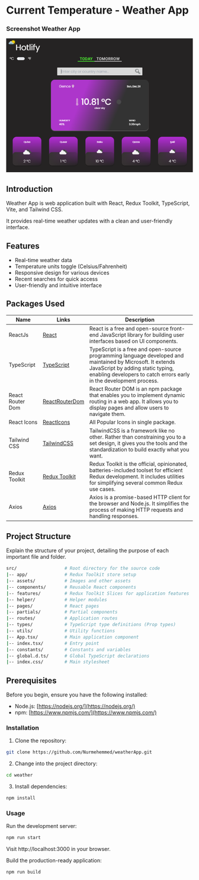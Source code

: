 # Current Temperature - Weather App

### Screenshot Weather App

![App Screenshot](./public/snapWeather.png)

## Introduction

Weather App is web application built with React, Redux Toolkit, TypeScript, Vite, and Tailwind CSS.

It provides real-time weather updates with a clean and user-friendly interface.

## Features

- Real-time weather data
- Temperature units toggle (Celsius/Fahrenheit)
- Responsive design for various devices
- Recent searches for quick access
- User-friendly and intuitive interface

## Packages Used

| Name             | Links                                                    | Description                                                                                                                                                                                                           |
| ---------------- | -------------------------------------------------------- | --------------------------------------------------------------------------------------------------------------------------------------------------------------------------------------------------------------------- |
| ReactJs          | [React](https://reactjs.org/)                            | React is a free and open-source front-end JavaScript library for building user interfaces based on UI components.                                                                                                     |
| TypeScript       | [TypeScript](https://www.typescriptlang.org/)            | TypeScript is a free and open-source programming language developed and maintained by Microsoft. It extends JavaScript by adding static typing, enabling developers to catch errors early in the development process. |
| React Router Dom | [ReactRouterDom](https://reactrouter.com/en/main)        | React Router DOM is an npm package that enables you to implement dynamic routing in a web app. It allows you to display pages and allow users to navigate them.                                                       |
| React Icons      | [ReactIcons](https://react-icons.github.io/react-icons/) | All Popular Icons in single package.                                                                                                                                                                                  |
| Tailwind CSS     | [TailwindCSS](https://tailwindcss.com/)                  | TailwindCSS is a framework like no other. Rather than constraining you to a set design, it gives you the tools and the standardization to build exactly what you want.                                                |
| Redux Toolkit    | [Redux Toolkit](https://redux-toolkit.js.org/)           | Redux Toolkit is the official, opinionated, batteries-included toolset for efficient Redux development. It includes utilities for simplifying several common Redux use cases.                                         |
| Axios            | [Axios](https://axios-http.com/)                         | Axios is a promise-based HTTP client for the browser and Node.js. It simplifies the process of making HTTP requests and handling responses.                                                                           |

## Project Structure

Explain the structure of your project, detailing the purpose of each important file and folder.

```bash
src/                  # Root directory for the source code
|-- app/              # Redux Toolkit store setup
|-- assets/           # Images and other assets
|-- components/       # Reusable React components
|-- features/         # Redux Toolkit Slices for application features
|-- helper/           # Helper modules
|-- pages/            # React pages
|-- partials/         # Partial components
|-- routes/           # Application routes
|-- types/            # TypeScript type definitions (Prop types)
|-- utils/            # Utility functions
|-- App.tsx/          # Main application component
|-- index.tsx/        # Entry point
|-- constants/        # Constants and variables
|-- global.d.ts/      # Global TypeScript declarations
|-- index.css/        # Main stylesheet

```

## Prerequisites

Before you begin, ensure you have the following installed:

- Node.js: [https://nodejs.org/](https://nodejs.org/)
- npm: [https://www.npmjs.com/](https://www.npmjs.com/)

### Installation

1.  Clone the repository:

```bash
git clone https://github.com/Nurmehemmed/weatherApp.git
```

2.  Change into the project directory:

```bash
cd weather
```

3.  Install dependencies:

```bash
npm install
```

### Usage

Run the development server:

```bash
npm run start
```

Visit http://localhost:3000 in your browser.

Build the production-ready application:

```bash
npm run build
```
